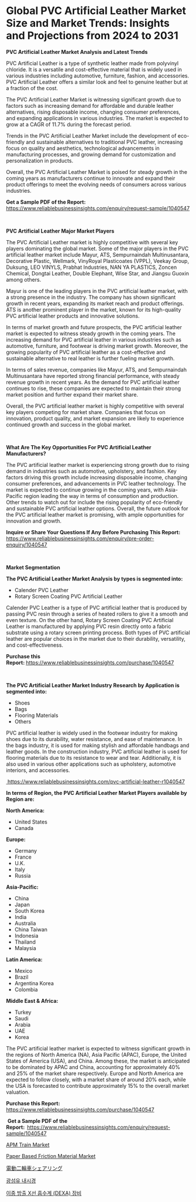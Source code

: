 <p><h1>Global PVC Artificial Leather Market Size and Market Trends: Insights and Projections from 2024 to 2031</h1></p><p><strong>PVC Artificial Leather Market Analysis and Latest Trends</strong></p>
<p><p>PVC Artificial Leather is a type of synthetic leather made from polyvinyl chloride. It is a versatile and cost-effective material that is widely used in various industries including automotive, furniture, fashion, and accessories. PVC Artificial Leather offers a similar look and feel to genuine leather but at a fraction of the cost.</p><p>The PVC Artificial Leather Market is witnessing significant growth due to factors such as increasing demand for affordable and durable leather alternatives, rising disposable income, changing consumer preferences, and expanding applications in various industries. The market is expected to grow at a CAGR of 11.7% during the forecast period.</p><p>Trends in the PVC Artificial Leather Market include the development of eco-friendly and sustainable alternatives to traditional PVC leather, increasing focus on quality and aesthetics, technological advancements in manufacturing processes, and growing demand for customization and personalization in products.</p><p>Overall, the PVC Artificial Leather Market is poised for steady growth in the coming years as manufacturers continue to innovate and expand their product offerings to meet the evolving needs of consumers across various industries.</p></p>
<p><strong>Get a Sample PDF of the Report:&nbsp;</strong> <a href="https://www.reliablebusinessinsights.com/enquiry/request-sample/1040547">https://www.reliablebusinessinsights.com/enquiry/request-sample/1040547</a></p>
<p>&nbsp;</p>
<p><strong>PVC Artificial Leather Major Market Players</strong></p>
<p><p>The PVC Artificial Leather market is highly competitive with several key players dominating the global market. Some of the major players in the PVC artificial leather market include Mayur, ATS, Sempurnaindah Multinusantara, Decorative Plastic, Wellmark, VinyRoyal Plasticoates (VPPL), Veekay Group, Duksung, LEO VINYLS, Prabhat Industries, NAN YA PLASTICS, Zoncen Chemical, Dongtai Leather, Double Elephant, Wise Star, and Jiangsu Guoxin among others.</p><p>Mayur is one of the leading players in the PVC artificial leather market, with a strong presence in the industry. The company has shown significant growth in recent years, expanding its market reach and product offerings. ATS is another prominent player in the market, known for its high-quality PVC artificial leather products and innovative solutions.</p><p>In terms of market growth and future prospects, the PVC artificial leather market is expected to witness steady growth in the coming years. The increasing demand for PVC artificial leather in various industries such as automotive, furniture, and footwear is driving market growth. Moreover, the growing popularity of PVC artificial leather as a cost-effective and sustainable alternative to real leather is further fueling market growth.</p><p>In terms of sales revenue, companies like Mayur, ATS, and Sempurnaindah Multinusantara have reported strong financial performance, with steady revenue growth in recent years. As the demand for PVC artificial leather continues to rise, these companies are expected to maintain their strong market position and further expand their market share.</p><p>Overall, the PVC artificial leather market is highly competitive with several key players competing for market share. Companies that focus on innovation, product quality, and market expansion are likely to experience continued growth and success in the global market.</p></p>
<p>&nbsp;</p>
<p><strong>What Are The Key Opportunities For PVC Artificial Leather Manufacturers?</strong></p>
<p><p>The PVC artificial leather market is experiencing strong growth due to rising demand in industries such as automotive, upholstery, and fashion. Key factors driving this growth include increasing disposable income, changing consumer preferences, and advancements in PVC leather technology. The market is expected to continue growing in the coming years, with Asia-Pacific region leading the way in terms of consumption and production. Other trends to watch out for include the rising popularity of eco-friendly and sustainable PVC artificial leather options. Overall, the future outlook for the PVC artificial leather market is promising, with ample opportunities for innovation and growth.</p></p>
<p><strong>Inquire or Share Your Questions If Any Before Purchasing This Report:</strong> <a href="https://www.reliablebusinessinsights.com/enquiry/pre-order-enquiry/1040547">https://www.reliablebusinessinsights.com/enquiry/pre-order-enquiry/1040547</a></p>
<p>&nbsp;</p>
<p><strong>Market Segmentation</strong></p>
<p><strong>The PVC Artificial Leather Market Analysis by types is segmented into:</strong></p>
<p><ul><li>Calender PVC Leather</li><li>Rotary Screen Coating PVC Artificial Leather</li></ul></p>
<p><p>Calender PVC Leather is a type of PVC artificial leather that is produced by passing PVC resin through a series of heated rollers to give it a smooth and even texture. On the other hand, Rotary Screen Coating PVC Artificial Leather is manufactured by applying PVC resin directly onto a fabric substrate using a rotary screen printing process. Both types of PVC artificial leather are popular choices in the market due to their durability, versatility, and cost-effectiveness.</p></p>
<p><strong>Purchase this Report:&nbsp;</strong><a href="https://www.reliablebusinessinsights.com/purchase/1040547">https://www.reliablebusinessinsights.com/purchase/1040547</a></p>
<p>&nbsp;</p>
<p><strong>The PVC Artificial Leather Market Industry Research by Application is segmented into:</strong></p>
<p><ul><li>Shoes</li><li>Bags</li><li>Flooring Materials</li><li>Others</li></ul></p>
<p><p>PVC artificial leather is widely used in the footwear industry for making shoes due to its durability, water resistance, and ease of maintenance. In the bags industry, it is used for making stylish and affordable handbags and leather goods. In the construction industry, PVC artificial leather is used for flooring materials due to its resistance to wear and tear. Additionally, it is also used in various other applications such as upholstery, automotive interiors, and accessories.</p></p>
<p><a href="https://www.reliablebusinessinsights.com/pvc-artificial-leather-r1040547">&nbsp;https://www.reliablebusinessinsights.com/pvc-artificial-leather-r1040547</a></p>
<p><strong>In terms of Region, the PVC Artificial Leather Market Players available by Region are:</strong></p>
<p>
    <p> <strong> North America: </strong>
        <ul>
            <li>United States</li>
            <li>Canada</li>
        </ul>
        </p> 
    <p> <strong> Europe: </strong>
        <ul>
            <li>Germany</li>
            <li>France</li>
            <li>U.K.</li>
            <li>Italy</li>
            <li>Russia</li>
        </ul>
        </p> 
    <p> <strong> Asia-Pacific: </strong>
        <ul>
            <li>China</li>
            <li>Japan</li>
            <li>South Korea</li>
            <li>India</li>
            <li>Australia</li>
            <li>China Taiwan</li>
            <li>Indonesia</li>
            <li>Thailand</li>
            <li>Malaysia</li>
        </ul>
        </p> 
    <p> <strong> Latin America: </strong>
        <ul>
            <li>Mexico</li>
            <li>Brazil</li>
            <li>Argentina Korea</li>
            <li>Colombia</li>
        </ul>
        </p> 
    <p> <strong> Middle East & Africa: </strong>
        <ul>
            <li>Turkey</li>
            <li>Saudi</li>
            <li>Arabia</li>
            <li>UAE</li>
            <li>Korea</li>
        </ul>
    </p>
    </p>
<p><p>The PVC artificial leather market is expected to witness significant growth in the regions of North America (NA), Asia Pacific (APAC), Europe, the United States of America (USA), and China. Among these, the market is anticipated to be dominated by APAC and China, accounting for approximately 40% and 25% of the market share respectively. Europe and North America are expected to follow closely, with a market share of around 20% each, while the USA is forecasted to contribute approximately 15% to the overall market valuation.</p></p>
<p><strong>Purchase this Report: </strong><a href="https://www.reliablebusinessinsights.com/purchase/1040547">https://www.reliablebusinessinsights.com/purchase/1040547</a></p>
<p>&nbsp;<strong>Get a Sample PDF of the Report:&nbsp;&nbsp;</strong><a href="https://www.reliablebusinessinsights.com/enquiry/request-sample/1040547">https://www.reliablebusinessinsights.com/enquiry/request-sample/1040547</a></p>
<p><strong></strong></p>
<p><p><a href="https://github.com/gracielawharr/Market-Research-Report-List-1/blob/main/apm-train-market.md">APM Train Market</a></p><p><a href="https://github.com/edytherolanlouisejk1miz0wig/Market-Research-Report-List-3/blob/main/paper-based-friction-material-market.md">Paper Based Friction Material Market</a></p><p><a href="https://medium.com/@deontestanton2023/%E9%9B%BB%E5%8B%95%E4%BA%8C%E8%BC%AA%E8%BB%8A%E3%82%B7%E3%82%A7%E3%82%A2%E3%83%AA%E3%83%B3%E3%82%B0%E7%94%A3%E6%A5%AD%E3%81%AE%E5%88%86%E6%9E%90%E3%83%AC%E3%83%9D%E3%83%BC%E3%83%88-%E5%BF%9C%E7%94%A8-%E5%9C%B0%E5%9F%9F-%E7%AB%B6%E4%BA%89%E6%88%A6%E7%95%A5%E5%88%A5%E3%81%AE%E5%B8%82%E5%A0%B4%E8%A6%8F%E6%A8%A1-%E3%82%B7%E3%82%A7%E3%82%A2-%E3%83%88%E3%83%AC%E3%83%B3%E3%83%89-2024%E5%B9%B4-2031%E5%B9%B4-250f234c8ed1">電動二輪車シェアリング</a></p><p><a href="https://github.com/vs10l4sfg5c/Market-Research-Report-List-2/blob/main/5774550116087.md">광섬유 내시경</a></p><p><a href="https://github.com/crfsywufhm81415/Market-Research-Report-List-2/blob/main/5925511116086.md">이중 방출 X선 흡수계 (DEXA) 장비</a></p></p>